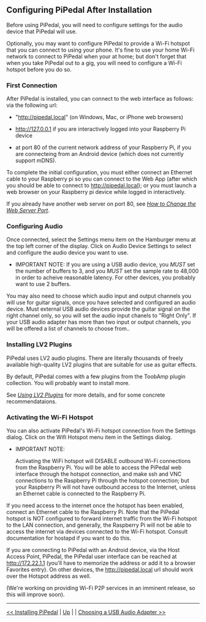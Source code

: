 ## Configuring PiPedal After Installation

Before using PiPedal, you will need to configure settings for the audio device that PiPedal will use.

Optionally, you may want to configure PiPedal 
to provide a Wi-Fi hotspot that you can connect to using your phone. It's fine to use your home Wi-Fi network to connect to PiPedal when your at home;
but don't forget that when you take PiPedal out to a gig, you will need to configure a Wi-Fi hotspot before you do so.

### First Connection

After PiPedal is installed, you can connect to the web interface as follows: via the following url:

-    "http://pipedal.local" (on Windows, Mac, or iPhone web browsers)

-    http://127.0.0.1 if you are interactively logged into your Raspberry Pi device

-    at port 80 of the current network address of your Raspberry Pi, if you are connecteing from an Android device (which does not currently support mDNS). 

To complete the initial configuration, you must either connect an Ethernet cable to your Raspberry pi so you can connect to the Web App (after which you should be able to connect to http://pipedal.local); or you must launch a web browser on your Raspberry pi device while logged in interactively. 
     
If you already have another web server on port 80, see [*How to Change the Web Server Port*](ChangingTheWebServerPort.md).

### Configuring Audio

Once connected, select the Settings menu item on the Hamburger menu at the top left corner of the display. Click on Audio Device Settings to select and configure the audio device you want to use. 

-    IMPORTANT NOTE: If you are using a USB audio device, you *MUST* set the number of buffers to 3, and you *MUST* set the sample rate to 48,000
     in order to acheive reasonable latency. For other devices, you probably want to use 2 buffers.

You may also need to choose which audio input and output channels you will use for guitar signals, once you have selected and configured 
an audio device. Must external USB audio devices provide the guitar signal on the right channel only, so you will set the audio input chanels to  "Right Only". If 
your USB audio adapter has more than two input or output channels, you will be offered a list of channels to choose from..

### Installing LV2 Plugins

PiPedal uses LV2 audio plugins. There are literally thousands of freely available high-quality LV2 plugins that are suitable for use as guitar effects.

By default, PiPedal comes with a few plugins from the ToobAmp plugin collection. You will probably want to install more.

See [_Using LV2 Plugins_](UsingLv2Plugins.md) for more details, and for some concrete recommendataions.


### Activating the Wi-Fi Hotspot

You can also activate PiPedal's Wi-Fi hotspot connection from the Settings dialog. Click on the Wifi Hotspot menu item in the Settings dialog.

-    IMPORTANT NOTE:

     Activating the WiFi hotspot will DISABLE outbound Wi-Fi connections from the Raspberry Pi.
     You will be able to access the PiPedal web interface through the hotspot connection, and make ssh and VNC 
     connections to the Raspberry Pi through the hotspot connection; but your Raspberry Pi will not have 
     outbound access to the Internet, unless an Ethernet cable is connected to the Raspberry Pi.

If you need access to the internet once the hotspot has been enabled, connect an Ethernet cable to
the Raspberry Pi. Note that the PiPedal hotspot is NOT configured to forward internet traffic from the Wi-Fi hotspot to the LAN connection, and 
generally, the Raspberry Pi will not be able to access the internet via devices connected to the Wi-Fi hotspot. Consult documentation for hostapd 
if you want to do this.

If you are connecting to PiPedal with an Android device, via the Host Access Point, PiPedal, the PiPedal user interface can be reached at http://172.22.1.1 (you'll have to memorize the address or add it to a browser Favorites entry). On other devices, the http://pipedal.local url should work over the Hotspot address as well.

(We're working on providing Wi-Fi P2P services in an imminent release, so this will improve soon). 



--------
[<< Installing PiPedal](Installing.md)  | [Up](Documentation.md) | | [Choosing a USB Audio Adapter >>](ChoosingAUsbAudioAdapter.md)
